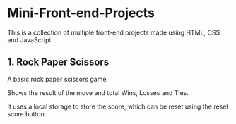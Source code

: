 # Mini-Front-end-Projects

This is a collection of multiple 
front-end projects made using HTML, CSS and JavaScript.

## 1. Rock Paper Scissors
A basic rock paper scissors game.

Shows the result of the move and total Wins, Losses and Ties.

It uses a local storage to store the score, which can be reset using the reset score button.
